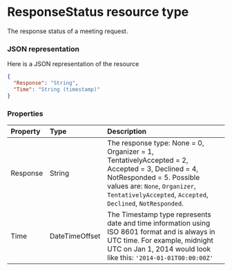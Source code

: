 # ResponseStatus resource type

The response status of a meeting request.

### JSON representation

Here is a JSON representation of the resource

```json
{
  "Response": "String",
  "Time": "String (timestamp)"
}

```
### Properties
| Property	   | Type	|Description|
|:---------------|:--------|:----------|
|Response|String|The response type: None = 0, Organizer = 1, TentativelyAccepted = 2, Accepted = 3, Declined = 4, NotResponded = 5. Possible values are: `None`, `Organizer`, `TentativelyAccepted`, `Accepted`, `Declined`, `NotResponded`.|
|Time|DateTimeOffset|<!--Need description! -->The Timestamp type represents date and time information using ISO 8601 format and is always in UTC time. For example, midnight UTC on Jan 1, 2014 would look like this: `'2014-01-01T00:00:00Z'`|

<!-- uuid: 32bea5bd-eb66-44bf-87ea-75fa486629c9
2015-10-09 18:41:47 UTC -->